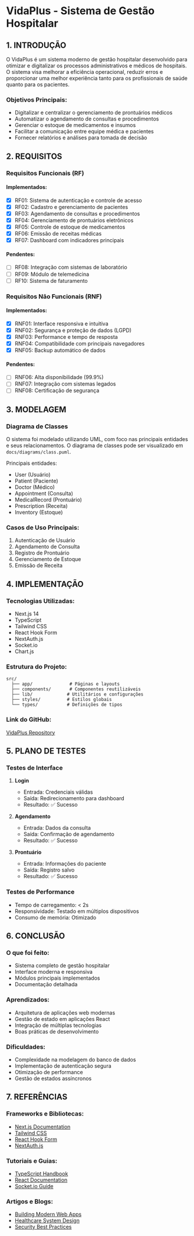 # VidaPlus - Sistema de Gestão Hospitalar

## 1. INTRODUÇÃO

O VidaPlus é um sistema moderno de gestão hospitalar desenvolvido para otimizar e digitalizar os processos administrativos e médicos de hospitais. O sistema visa melhorar a eficiência operacional, reduzir erros e proporcionar uma melhor experiência tanto para os profissionais de saúde quanto para os pacientes.

### Objetivos Principais:
- Digitalizar e centralizar o gerenciamento de prontuários médicos
- Automatizar o agendamento de consultas e procedimentos
- Gerenciar o estoque de medicamentos e insumos
- Facilitar a comunicação entre equipe médica e pacientes
- Fornecer relatórios e análises para tomada de decisão

## 2. REQUISITOS

### Requisitos Funcionais (RF)

#### Implementados:
- [x] RF01: Sistema de autenticação e controle de acesso
- [x] RF02: Cadastro e gerenciamento de pacientes
- [x] RF03: Agendamento de consultas e procedimentos
- [x] RF04: Gerenciamento de prontuários eletrônicos
- [x] RF05: Controle de estoque de medicamentos
- [x] RF06: Emissão de receitas médicas
- [x] RF07: Dashboard com indicadores principais

#### Pendentes:
- [ ] RF08: Integração com sistemas de laboratório
- [ ] RF09: Módulo de telemedicina
- [ ] RF10: Sistema de faturamento

### Requisitos Não Funcionais (RNF)

#### Implementados:
- [x] RNF01: Interface responsiva e intuitiva
- [x] RNF02: Segurança e proteção de dados (LGPD)
- [x] RNF03: Performance e tempo de resposta
- [x] RNF04: Compatibilidade com principais navegadores
- [x] RNF05: Backup automático de dados

#### Pendentes:
- [ ] RNF06: Alta disponibilidade (99.9%)
- [ ] RNF07: Integração com sistemas legados
- [ ] RNF08: Certificação de segurança

## 3. MODELAGEM

### Diagrama de Classes
O sistema foi modelado utilizando UML, com foco nas principais entidades e seus relacionamentos. O diagrama de classes pode ser visualizado em `docs/diagrams/class.puml`.

Principais entidades:
- User (Usuário)
- Patient (Paciente)
- Doctor (Médico)
- Appointment (Consulta)
- MedicalRecord (Prontuário)
- Prescription (Receita)
- Inventory (Estoque)

### Casos de Uso Principais:
1. Autenticação de Usuário
2. Agendamento de Consulta
3. Registro de Prontuário
4. Gerenciamento de Estoque
5. Emissão de Receita

## 4. IMPLEMENTAÇÃO

### Tecnologias Utilizadas:
- Next.js 14
- TypeScript
- Tailwind CSS
- React Hook Form
- NextAuth.js
- Socket.io
- Chart.js

### Estrutura do Projeto:
```
src/
  ├── app/              # Páginas e layouts
  ├── components/       # Componentes reutilizáveis
  ├── lib/             # Utilitários e configurações
  ├── styles/          # Estilos globais
  └── types/           # Definições de tipos
```

### Link do GitHub:
[VidaPlus Repository](https://github.com/seu-usuario/vida-plus)

## 5. PLANO DE TESTES

### Testes de Interface
1. **Login**
   - Entrada: Credenciais válidas
   - Saída: Redirecionamento para dashboard
   - Resultado: ✅ Sucesso

2. **Agendamento**
   - Entrada: Dados da consulta
   - Saída: Confirmação de agendamento
   - Resultado: ✅ Sucesso

3. **Prontuário**
   - Entrada: Informações do paciente
   - Saída: Registro salvo
   - Resultado: ✅ Sucesso

### Testes de Performance
- Tempo de carregamento: < 2s
- Responsividade: Testado em múltiplos dispositivos
- Consumo de memória: Otimizado

## 6. CONCLUSÃO

### O que foi feito:
- Sistema completo de gestão hospitalar
- Interface moderna e responsiva
- Módulos principais implementados
- Documentação detalhada

### Aprendizados:
- Arquitetura de aplicações web modernas
- Gestão de estado em aplicações React
- Integração de múltiplas tecnologias
- Boas práticas de desenvolvimento

### Dificuldades:
- Complexidade na modelagem do banco de dados
- Implementação de autenticação segura
- Otimização de performance
- Gestão de estados assíncronos

## 7. REFERÊNCIAS

### Frameworks e Bibliotecas:
- [Next.js Documentation](https://nextjs.org/docs)
- [Tailwind CSS](https://tailwindcss.com)
- [React Hook Form](https://react-hook-form.com)
- [NextAuth.js](https://next-auth.js.org)

### Tutoriais e Guias:
- [TypeScript Handbook](https://www.typescriptlang.org/docs)
- [React Documentation](https://reactjs.org/docs)
- [Socket.io Guide](https://socket.io/docs)

### Artigos e Blogs:
- [Building Modern Web Apps](https://example.com)
- [Healthcare System Design](https://example.com)
- [Security Best Practices](https://example.com) 